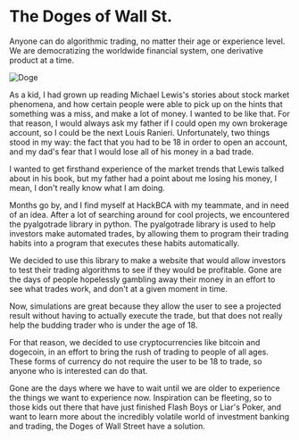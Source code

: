 # The Doges of Wall St.

Anyone can do algorithmic trading, no matter their age or experience level. We are democratizing the worldwide financial system, one derivative product at a time.

![Doge](https://i.imgur.com/VINS52e.png)

As a kid, I had grown up reading Michael Lewis's stories about stock market phenomena, and how certain people were able to pick up on the hints that something was a miss, and make a lot of money. I wanted to be like that. For that reason, I would always ask my father if I could open my own brokerage account, so I could be the next Louis Ranieri. Unfortunately, two things stood in my way: the fact that you had to be 18 in order to open an account, and my dad's fear that I would lose all of his money in a bad trade.

I wanted to get firsthand experience of the market trends that Lewis talked about in his book, but my father had a point about me losing his money, I mean, I don't really know what I am doing.

Months go by, and I find myself at HackBCA with my teammate, and in need of an idea. After a lot of searching around for cool projects, we encountered the pyalgotrade library in python. The pyalgotrade library is used to help investors make automated trades, by allowing them to program their trading habits into a program that executes these habits automatically.

We decided to use this library to make a website that would allow investors to test their trading algorithms to see if they would be profitable. Gone are the days of people hopelessly gambling away their money in an effort to see what trades work, and don't at a given moment in time.

Now, simulations are great because they allow the user to see a projected result without having to actually execute the trade, but that does not really help the budding trader who is under the age of 18.

For that reason, we decided to use cryptocurrencies like bitcoin and dogecoin, in an effort to bring the rush of trading to people of all ages. These forms of currency do not require the user to be 18 to trade, so anyone who is interested can do that.

Gone are the days where we have to wait until we are older to experience the things we want to experience now. Inspiration can be fleeting, so to those kids out there that have just finished Flash Boys or Liar's Poker, and want to learn more about the incredibly volatile world of investment banking and trading, the Doges of Wall Street have a solution.
